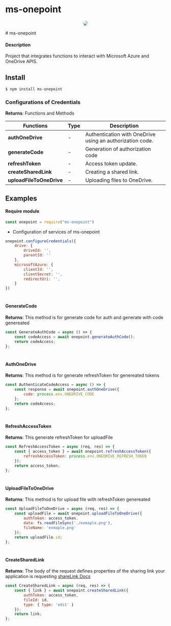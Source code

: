 # ms-onepoint

<p align="center" width="800">
  <img align="center" style="width=100%; border-radius: 50%" src="https://i.ibb.co/LZ67ywk/IMG-4637.jpg" />
</p>
# ms-onepoint

#### Description
Project that integrates functions to interact with Microsoft Azure and OneDrive APIS.

## Install

```bash
$ npm install ms-onepoint
```


### Configurations of Credentials



**Returns**: Functions and Methods

| Functions              | Type           | Description                                                                                     |
|--------------------| ----------------- | ----------------------------------------------------------------------------------------------- |
| **authOneDrive**             |         -          |        Authentication with OneDrive using an authorization code.                                                                                    
| **generateCode** |               -    | Generation of authorization code               
| **refreshToken**    | - | Access token update.                                                                                  
| **createSharedLink**    |      -             | Creating a shared link.                                                  
| **uploadFileToOneDrive**     |        -           | Uploading files to OneDrive.                             


## Examples

#### Require module

```javascript
const onepoint = require("ms-onepoint")

```

+ Configuration of services of ms-onepoint

```javascript
onepoint.configureCredentials({
    drive: {
        driveId: '',
        parentId: ''
    },
    microsoftAzure: {
        clientId: '',
        clientSecret: '',
        redirectUri: '',
    }
})
```

#

#### GenerateCode

**Returns**: This method is for generate code for auth and generate with code genereated

```javascript
const GenerateAuthCode = async () => {
    const codeAccess = await onepoint.generateAuthCode();
    return codeAccess;
};
```

#

#### AuthOneDrive

**Returns**: This method is for generate refreshToken for genereated tokens

```javascript
const AuthenticateCodeAccess = async () => {
    const response = await onepoint.authOneDrive({
        code: process.env.ONEDRIVE_CODE 
    };
    return codeAccess;
};
```

#

#### RefreshAccessToken

**Returns**: This generate refreshToken for uploadFile

```javascript
const RefreshAccessToken = async (req, res) => {
    const { access_token } = await onepoint.refreshAccessToken({
        refreshAccessToken: process.env.ONEDRIVE_REFRESH_TOKEN 
    });
    return access_token;
};
```

#

#### UploadFileToOneDrive

**Returns**: This method is for upload file with refreshToken genereated

```javascript
const UploadFileToOneDrive = async (req, res) => {
    const uploadFile = await onepoint.uploadFileToOneDrive({ 
        authToken: access_token,
        data: fs.readFileSync('./exmaple.png'),
        fileName: 'exmaple.png' 
    });
    return uploadFile.id;
};
```
#

#### CreateSharedLink

**Returns**: The body of the request defines properties of the sharing link your application is requesting [shareLink Docs](https://learn.microsoft.com/en-us/onedrive/developer/rest-api/api/driveitem_createlink?view=odsp-graph-online)

```javascript
const CreateSharedLink = async (req, res) => {
    const { link } = await onepoint.createSharedLink({
        authToken: access_token,
        fileId: id,
        type: { type: 'edit' }
    });
    return link;
};
```
